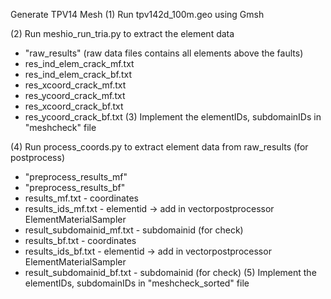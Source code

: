 Generate TPV14 Mesh
(1) Run tpv142d_100m.geo using Gmsh

(2) Run meshio_run_tria.py to extract the element data
- "raw_results" (raw data files contains all elements above the faults)
- res_ind_elem_crack_mf.txt 
- res_ind_elem_crack_bf.txt
- res_xcoord_crack_mf.txt
- res_ycoord_crack_mf.txt
- res_xcoord_crack_bf.txt
- res_ycoord_crack_bf.txt
(3) Implement the elementIDs, subdomainIDs in "meshcheck" file

(4) Run process_coords.py to extract element data from raw_results (for postprocess)
- "preprocess_results_mf"
- "preprocess_results_bf"
- results_mf.txt                  - coordinates
- results_ids_mf.txt              - elementid -> add in vectorpostprocessor ElementMaterialSampler
- result_subdomainid_mf.txt       - subdomainid (for check)
- results_bf.txt                  - coordinates
- results_ids_bf.txt              - elementid -> add in vectorpostprocessor ElementMaterialSampler
- result_subdomainid_bf.txt       - subdomainid (for check)
(5) Implement the elementIDs, subdomainIDs in "meshcheck_sorted" file